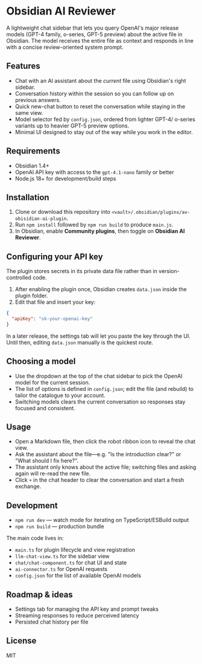# Obsidian AI Reviewer

A lightweight chat sidebar that lets you query OpenAI's major release models (GPT-4 family, o-series, GPT-5 preview) about the active file in Obsidian. The model receives the entire file as context and responds in line with a concise review-oriented system prompt.

## Features
- Chat with an AI assistant about the *current* file using Obsidian's right sidebar.
- Conversation history within the session so you can follow up on previous answers.
- Quick new-chat button to reset the conversation while staying in the same view.
- Model selector fed by `config.json`, ordered from lighter GPT-4/ o-series variants up to heavier GPT-5 preview options.
- Minimal UI designed to stay out of the way while you work in the editor.

## Requirements
- Obsidian 1.4+
- OpenAI API key with access to the `gpt-4.1-nano` family or better
- Node.js 18+ for development/build steps

## Installation
1. Clone or download this repository into `<vault>/.obsidian/plugins/av-obisidian-ai-plugin`.
2. Run `npm install` followed by `npm run build` to produce `main.js`.
3. In Obsidian, enable **Community plugins**, then toggle on **Obsidian AI Reviewer**.

## Configuring your API key
The plugin stores secrets in its private data file rather than in version-controlled code.

1. After enabling the plugin once, Obsidian creates `data.json` inside the plugin folder.
2. Edit that file and insert your key:

```json
{
  "apiKey": "sk-your-openai-key"
}
```

In a later release, the settings tab will let you paste the key through the UI. Until then, editing `data.json` manually is the quickest route.

## Choosing a model
- Use the dropdown at the top of the chat sidebar to pick the OpenAI model for the current session.
- The list of options is defined in `config.json`; edit the file (and rebuild) to tailor the catalogue to your account.
- Switching models clears the current conversation so responses stay focused and consistent.

## Usage
- Open a Markdown file, then click the robot ribbon icon to reveal the chat view.
- Ask the assistant about the file—e.g. "Is the introduction clear?" or "What should I fix here?".
- The assistant only knows about the active file; switching files and asking again will re-read the new file.
- Click `+` in the chat header to clear the conversation and start a fresh exchange.

## Development
- `npm run dev` — watch mode for iterating on TypeScript/ESBuild output
- `npm run build` — production bundle

The main code lives in:
- `main.ts` for plugin lifecycle and view registration
- `llm-chat-view.ts` for the sidebar view
- `chat/chat-component.ts` for chat UI and state
- `ai-connector.ts` for OpenAI requests
- `config.json` for the list of available OpenAI models

## Roadmap & ideas
- Settings tab for managing the API key and prompt tweaks
- Streaming responses to reduce perceived latency
- Persisted chat history per file

## License
MIT
